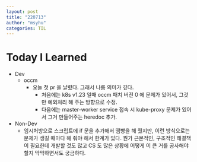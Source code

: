 ```yaml
---
layout: post
title: "220713"
author: "msyhu"
categories: TIL
---
```


# Today I Learned
- Dev
  - occm
    - 오늘 첫 pr 을 날렸다. 그래서 나름 의미가 깊다.
      - 처음에는 k8s v1.23 일때 occm 패치 버전 0 에 문제가 있어서, 그것만 예외처리 해 주는 방향으로 수정.
      - 다음에는 master-worker service 접속 시 kube-proxy 문제가 있어서 그거 만들어주는 heredoc 추가.
- Non-Dev
  - 임시처방으로 스크립트에 if 문을 추가해서 땜빵을 해 줬지만, 이런 방식으로는 문제가 생길 때마다 해 줘야 해서 한계가 있다. 뭔가 근본적인, 구조적인 해결책이 필요한데 개발할 것도 많고 CS 도 많은 상황에 어떻게 이 큰 거를 공사해야 할지 막막하면서도 궁금하다.
